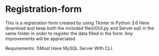 # Registration-form
This is a registration form created by using Tkinter in Python 3.6
Here download and keep both the included files(GUI.py and Server.sql) in the same folder in order to register the data filled in the form.
Any improvements will be appreciated.

Requirements:
          1)Must Have MySQL Server With CLI.
